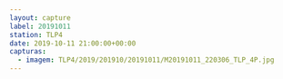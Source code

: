 ```yaml
---
layout: capture
label: 20191011
station: TLP4
date: 2019-10-11 21:00:00+00:00
capturas:
  - imagem: TLP4/2019/201910/20191011/M20191011_220306_TLP_4P.jpg
---
```

